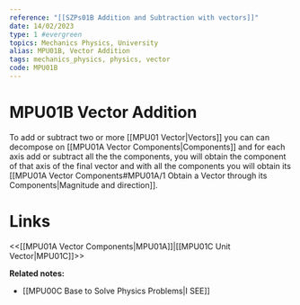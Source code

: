 ```yaml
---
reference: "[[SZPs01B Addition and Subtraction with vectors]]"
date: 14/02/2023
type: 1 #evergreen
topics: Mechanics Physics, University
alias: MPU01B, Vector Addition
tags: mechanics_physics, physics, vector
code: MPU01B
---
```

# MPU01B Vector Addition

To add or subtract two or more [[MPU01 Vector|Vectors]] you can can decompose on [[MPU01A Vector Components|Components]] and for each axis add or subtract all the the components, you will obtain the component of that axis of the final vector and with all the components you will obtain its [[MPU01A Vector Components#MPU01A/1 Obtain a Vector through its Components|Magnitude and direction]].

# Links
<<[[MPU01A Vector Components|MPU01A]]|[[MPU01C Unit Vector|MPU01C]]>>

**Related notes:**
- [[MPU00C Base to Solve Physics Problems|I SEE]] 
